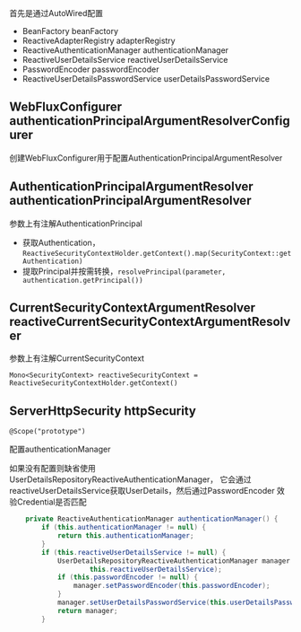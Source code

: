 
首先是通过AutoWired配置

- BeanFactory beanFactory
- ReactiveAdapterRegistry adapterRegistry
- ReactiveAuthenticationManager authenticationManager
- ReactiveUserDetailsService reactiveUserDetailsService
- PasswordEncoder passwordEncoder
- ReactiveUserDetailsPasswordService userDetailsPasswordService

## WebFluxConfigurer authenticationPrincipalArgumentResolverConfigurer

创建WebFluxConfigurer用于配置AuthenticationPrincipalArgumentResolver

## AuthenticationPrincipalArgumentResolver authenticationPrincipalArgumentResolver

参数上有注解AuthenticationPrincipal

- 获取Authentication，`ReactiveSecurityContextHolder.getContext().map(SecurityContext::getAuthentication)`
- 提取Principal并按需转换，`resolvePrincipal(parameter, authentication.getPrincipal())`

## CurrentSecurityContextArgumentResolver reactiveCurrentSecurityContextArgumentResolver

参数上有注解CurrentSecurityContext

`Mono<SecurityContext> reactiveSecurityContext = ReactiveSecurityContextHolder.getContext()`

## ServerHttpSecurity httpSecurity

`@Scope("prototype")`

配置authenticationManager

如果没有配置则缺省使用UserDetailsRepositoryReactiveAuthenticationManager，
它会通过reactiveUserDetailsService获取UserDetails，然后通过PasswordEncoder
效验Credential是否匹配

```java
	private ReactiveAuthenticationManager authenticationManager() {
		if (this.authenticationManager != null) {
			return this.authenticationManager;
		}
		if (this.reactiveUserDetailsService != null) {
			UserDetailsRepositoryReactiveAuthenticationManager manager = new UserDetailsRepositoryReactiveAuthenticationManager(
					this.reactiveUserDetailsService);
			if (this.passwordEncoder != null) {
				manager.setPasswordEncoder(this.passwordEncoder);
			}
			manager.setUserDetailsPasswordService(this.userDetailsPasswordService);
			return manager;
		}
```
